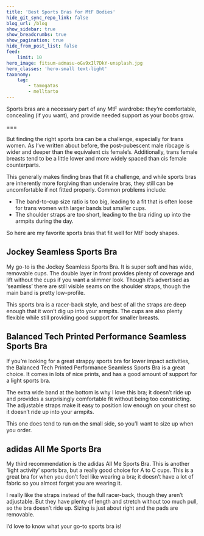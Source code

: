 ```yaml
---
title: 'Best Sports Bras for MtF Bodies'
hide_git_sync_repo_link: false
blog_url: /blog
show_sidebar: true
show_breadcrumbs: true
show_pagination: true
hide_from_post_list: false
feed:
    limit: 10
hero_image: fitsum-admasu-oGv9xIl7DkY-unsplash.jpg
hero_classes: 'hero-small text-light'
taxonomy:
    tag:
        - tamogatas
        - melltarto
---
```


Sports bras are a necessary part of any MtF wardrobe: they’re comfortable, concealing (if you want), and provide needed support as your boobs grow.

===

But finding the right sports bra can be a challenge, especially for trans women. As I’ve written about before, the post-pubescent male ribcage is wider and deeper than the equivalent cis female’s. Additionally, trans female breasts tend to be a little lower and more widely spaced than cis female counterparts.

This generally makes finding bras that fit a challenge, and while sports bras are inherently more forgiving than underwire bras, they still can be uncomfortable if not fitted properly. Common problems include:

* The band-to-cup size ratio is too big, leading to a fit that is often loose for trans women with larger bands but smaller cups.
* The shoulder straps are too short, leading to the bra riding up into the armpits during the day.

So here are my favorite sports bras that fit well for MtF body shapes.

## Jockey Seamless Sports Bra
My go-to is the Jockey Seamless Sports Bra. It is super soft and has wide, removable cups. The double layer in front provides plenty of coverage and lift without the cups if you want a slimmer look. Though it’s advertised as ‘seamless’ there are still visible seams on the shoulder straps, though the main band is pretty low-profile.

This sports bra is a racer-back style, and best of all the straps are deep enough that it won’t dig up into your armpits. The cups are also plenty flexible while still providing good support for smaller breasts.

## Balanced Tech Printed Performance Seamless Sports Bra
If you’re looking for a great strappy sports bra for lower impact activities, the Balanced Tech Printed Performance Seamless Sports Bra is a great choice. It comes in lots of nice prints, and has a good amount of support for a light sports bra.

The extra wide band at the bottom is why I love this bra; it doesn’t ride up and provides a surprisingly comfortable fit without being too constricting. The adjustable straps make it easy to position low enough on your chest so it doesn’t ride up into your armpits.

This one does tend to run on the small side, so you’ll want to size up when you order.

## adidas All Me Sports Bra

My third recommendation is the adidas All Me Sports Bra. This is another ‘light activity’ sports bra, but a really good choice for A to C cups. This is a great bra for when you don’t feel like wearing a bra; it doesn’t have a lot of fabric so you almost forget you are wearing it.

I really like the straps instead of the full racer-back, though they aren’t adjustable. But they have plenty of length and stretch without too much pull, so the bra doesn’t ride up. Sizing is just about right and the pads are removable.

I’d love to know what your go-to sports bra is!